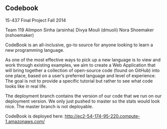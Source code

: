 Codebook
--

15-437 Final Project 
Fall 2014

Team 119
Alimpon Sinha (arsinha)
Divya Mouli (dmuoli)
Nora Shoemaker (nshoemaker)

CodeBook is an all-inclusive, go-to source for anyone looking to learn a new programming language. 

As one of the most effective ways to pick up a new language is to view and work through existing examples, we aim to create a Web Application that will bring together a collection of open-source code (found on GitHub) into one place, based on a user’s preferred language and level of experience. The goal is not to provide a specific tutorial but rather to see what code looks like in real life.

The deployment branch contains the version of our code that we run on our deployment version. We only just pushed to master so the stats would look nice. The master branch is not deployable.

CodeBook is deployed here: http://ec2-54-174-95-220.compute-1.amazonaws.com/
